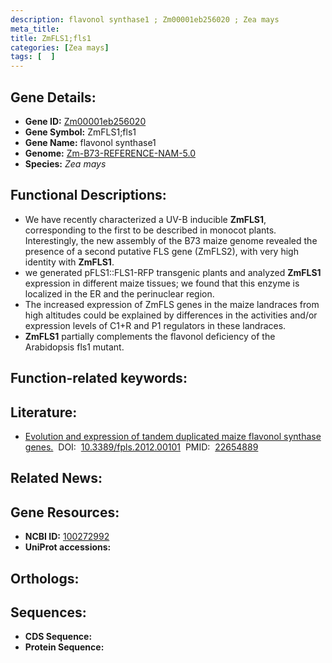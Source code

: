 ```yaml
---
description: flavonol synthase1 ; Zm00001eb256020 ; Zea mays
meta_title:
title: ZmFLS1;fls1
categories: [Zea mays]
tags: [  ]
---
```


## Gene Details:
- **Gene ID:**	[Zm00001eb256020](https://www.maizegdb.org/gene_center/gene/Zm00001eb256020)
- **Gene Symbol:** ZmFLS1;fls1
- **Gene Name:** flavonol synthase1
- **Genome:** [Zm-B73-REFERENCE-NAM-5.0](https://www.maizegdb.org/genome/assembly/Zm-B73-REFERENCE-NAM-5.0)
- **Species:** *Zea mays*

## Functional Descriptions:
   - We have recently characterized a UV-B inducible **ZmFLS1**, corresponding to the first to be described in monocot plants. Interestingly, the new assembly of the B73 maize genome revealed the presence of a second putative FLS gene (ZmFLS2), with very high identity with **ZmFLS1**.
   - we generated pFLS1::FLS1-RFP transgenic plants and analyzed **ZmFLS1** expression in different maize tissues; we found that this enzyme is localized in the ER and the perinuclear region.
   - The increased expression of ZmFLS genes in the maize landraces from high altitudes could be explained by differences in the activities and/or expression levels of C1+R and P1 regulators in these landraces.
   - **ZmFLS1** partially complements the flavonol deficiency of the Arabidopsis fls1 mutant.

## Function-related keywords:
[](/tags//)

## Literature:
   - [Evolution and expression of tandem duplicated maize flavonol synthase genes.]( https://www.ncbi.nlm.nih.gov/pmc/articles/PMC3360202/)&nbsp;&nbsp;DOI:&nbsp;&nbsp;[10.3389/fpls.2012.00101](https://www.ncbi.nlm.nih.gov/pmc/articles/PMC3360202/)&nbsp;&nbsp;PMID:&nbsp;&nbsp;[22654889](https://pubmed.ncbi.nlm.nih.gov/22654889/)

## Related News:

## Gene Resources:
- **NCBI ID:**  [100272992](https://www.ncbi.nlm.nih.gov/gene/?term=100272992)
- **UniProt accessions:** [](https://www.uniprot.org/uniprotkb//entry)

## Orthologs:

## Sequences:
- **CDS Sequence:**
- **Protein Sequence:**
